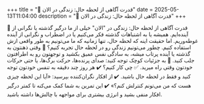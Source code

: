 +++
title = "🌱 قدرت آگاهی از لحظه حال: زندگی در الان"
date = 2025-05-13T11:04:00
description = "🌱 قدرت آگاهی از لحظه حال: زندگی در الان"
+++

🌱 قدرت آگاهی از لحظه حال: زندگی در "الان" خیلی از ما درگیر گذشته یا نگرانی از آینده‌ایم. همیشه یا به اشتباهات گذشته فکر می‌کنیم یا در اضطراب و نگرانی از آینده غوطه‌وریم. اما حقیقت اینه که لحظه حال، تنها زمانیه که ما می‌تونیم به طور واقعی ازش استفاده کنیم. چطور می‌تونیم زندگی رو در لحظه حال تجربه کنیم؟ 🔻 وقتی ذهنتون به گذشته یا آینده پرتاب میشه، به سادگی نفس عمیق بکشید و توجهتون رو به اطرافتون جلب کنید. 🔻 به جزئیات کوچک توجه کنید: صدای پرنده‌ها، حرکت برگ‌ها، یا حتی حرکات خودتون وقتی راه میرید. ✅ چی کار کنیم؟ ✔️ هر روز چند دقیقه به تنفس خودتون توجه کنید و فقط در لحظه حال باشید. ✔️ از افکار نگران‌کننده بپرسید: «آیا این لحظه چیزی هست که من می‌تونم کنترلش کنم؟» ✔️ این تمرین به شما کمک می‌کنه تا کمتر درگیر افکار منفی بشید و انرژی بیشتری برای مواجهه با چالش‌ها داشته باشید.
